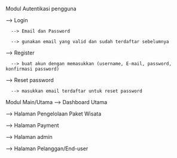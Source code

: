 Modul Autentikasi pengguna

  --> Login
  
      --> Email dan Password
      
      --> gunakan email yang valid dan sudah terdaftar sebelumnya
      
  --> Register
  
      --> buat akun dengan memasukkan (username, E-mail, password, konfirmasi password)
      
  --> Reset password
  
      --> masukkan email terdaftar untuk reset password

Modul Main/Utama
  --> Dashboard Utama

  --> Halaman Pengelolaan Paket Wisata

  --> Halaman Payment

  --> Halaman admin

  --> Halaman Pelanggan/End-user

  
